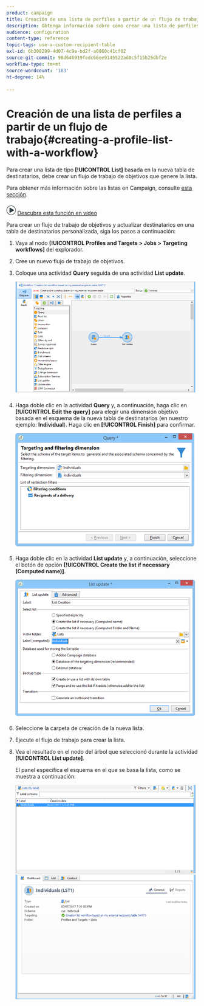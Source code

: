 ```yaml
---
product: campaign
title: Creación de una lista de perfiles a partir de un flujo de trabajo
description: Obtenga información sobre cómo crear una lista de perfiles en un flujo de trabajo
audience: configuration
content-type: reference
topic-tags: use-a-custom-recipient-table
exl-id: 6b308299-4d07-4c9e-bd2f-a0860c41cf02
source-git-commit: 98d646919fedc66ee9145522ad0c5f15b25dbf2e
workflow-type: tm+mt
source-wordcount: '183'
ht-degree: 14%

---
```


# Creación de una lista de perfiles a partir de un flujo de trabajo{#creating-a-profile-list-with-a-workflow}

Para crear una lista de tipo **[!UICONTROL List]** basada en la nueva tabla de destinatarios, debe crear un flujo de trabajo de objetivos que genere la lista.

Para obtener más información sobre las listas en Campaign, consulte [esta sección](../../platform/using/creating-and-managing-lists.md#about-lists-in-adobe-campaign).

![](assets/do-not-localize/how-to-video.png) [Descubra esta función en vídeo](../../platform/using/creating-and-managing-lists.md#create-list-in-a-wf-video)

Para crear un flujo de trabajo de objetivos y actualizar destinatarios en una tabla de destinatarios personalizada, siga los pasos a continuación:

1. Vaya al nodo **[!UICONTROL Profiles and Targets > Jobs > Targeting workflows]** del explorador.
1. Cree un nuevo flujo de trabajo de objetivos.
1. Coloque una actividad **Query** seguida de una actividad **List update**.

   ![](assets/mapping_create_list_workflow01.png)

1. Haga doble clic en la actividad **Query** y, a continuación, haga clic en **[!UICONTROL Edit the query]** para elegir una dimensión objetivo basada en el esquema de la nueva tabla de destinatarios (en nuestro ejemplo: **Individual**). Haga clic en **[!UICONTROL Finish]** para confirmar.

   ![](assets/mapping_create_list_workflow03.png)

1. Haga doble clic en la actividad **List update** y, a continuación, seleccione el botón de opción **[!UICONTROL Create the list if necessary (Computed name)]**.

   ![](assets/mapping_create_list_workflow02.png)

1. Seleccione la carpeta de creación de la nueva lista.
1. Ejecute el flujo de trabajo para crear la lista.
1. Vea el resultado en el nodo del árbol que seleccionó durante la actividad **[!UICONTROL List update]**.

   El panel especifica el esquema en el que se basa la lista, como se muestra a continuación:

   ![](assets/mapping_list_view.png)
